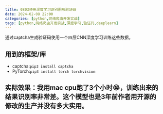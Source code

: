 ```yaml
---
title: 0803使用深度学习识别图形验证码
date: 2024-02-08 22:00
categories: [python,网络爬虫开发实战]
tags: [python,网络爬虫开发实战,深度学习,验证码,deeplearn] 
---
```


通过captcha生成验证码使用一个四层CNN深度学习训练这些数据。

## 用到的框架/库
- captcha:`pip3 install captcha`
- PyTorch:`pip3 install torch torchvision`

## 实际效果：我用mac cpu跑了3个小时😭，训练出来的结果识别率非常差。这个模型也是3年前作者用开源的修改的生产并没有多大实用。